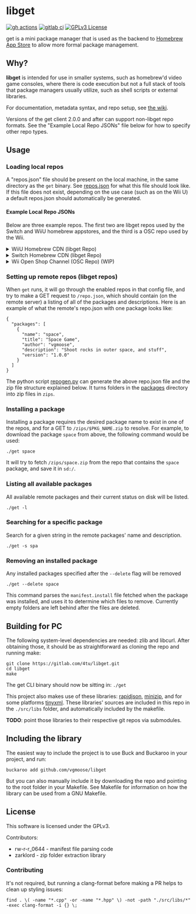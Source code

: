 # libget
[![gh actions](https://img.shields.io/github/actions/workflow/status/fortheusers/libget/main.yml?style=flat-square)](https://github.com/fortheusers/libget/actions/workflows/main.yml) [![gitlab ci](https://gitlab.com/4TU/libget/badges/master/pipeline.svg?style=flat-square)](https://gitlab.com/4TU/libget/pipelines) [![GPLv3 License](https://img.shields.io/badge/License-GPL%20v3-blue.svg)](https://opensource.org/licenses/GPL-3.0)

get is a mini package manager that is used as the backend to [Homebrew App Store](http://github.com/vgmoose/hb-appstore) to allow more formal package management.

## Why?
**libget** is intended for use in smaller systems, such as homebrew'd video game consoles, where there is code execution but not a full stack of tools that package managers usually utilize, such as shell scripts or external libraries.

For documentation, metadata syntax, and repo setup, see [the wiki](https://github.com/vgmoose/get/wiki).

Versions of the get client 2.0.0 and after can support non-libget repo formats. See the "Example Local Repo JSONs" file below for how to specify other repo types.

## Usage
### Loading local repos
A "repos.json" file should be present on the local machine, in the same directory as the `get` binary. See [repos.json](https://github.com/vgmoose/get/blob/master/.get/repos.json) for what this file should look like. If this file does not exist, depending on the use case (such as on the Wii U) a default repos.json should automatically be generated.

#### Example Local Repo JSONs
Below are three example repos. The first two are libget repos used by the Switch and WiiU homebrew appstores, and the third is a OSC repo used by the Wii.

<details>
  <summary>WiiU Homebrew CDN (libget Repo)</summary>
    
  ```javascript
  {
    "repos": [{
       "name":"WiiU ForTheUsers Repo",
       "url":"https://wiiu.cdn.fortheusers.org",
       "type":"get",
       "enabled":true
    }]
  }
  ```
</details>

<details>
  <summary>Switch Homebrew CDN (libget Repo)</summary>
    
  ```javascript
  {
    "repos": [{
       "name":"Switch ForTheUsers Repo",
       "url":"https://switch.cdn.fortheusers.org",
       "type":"get",
       "enabled":true
    }]
  }
  ```
</details>

<details>
  <summary>Wii Open Shop Channel (OSC Repo) (WIP)</summary>
    
  ```javascript
  {
    "repos": [{
       "name":"Wii OSC Repo",
       "url":"https://hbb1.oscwii.org",
       "type":"osc",
       "enabled":true
    }]
  }
  ```
</details>


### Setting up remote repos (libget repos)
When `get` runs, it will go through the enabled repos in that config file, and try to make a GET request to `/repo.json`, which should contain (on the remote server) a listing of all of the packages and descriptions. Here is an example of what the remote's repo.json with one package looks like:
```
{
  "packages": [
    {
      "name": "space",
      "title": "Space Game",
      "author": "vgmoose",
      "description": "Shoot rocks in outer space, and stuff",
      "version": "1.0.0"
    }
  ]
}
```

The python script [repogen.py](https://github.com/vgmoose/get/blob/master/web/repogen.py) can generate the above repo.json file and the zip file structure explained below. It turns folders in the [packages](https://github.com/vgmoose/get/tree/master/web/packages) directory into zip files in `zips`.

### Installing a package
Installing a package requires the desired package name to exist in one of the repos, and for a GET to `/zips/$PKG_NAME.zip` to resolve. For example, to download the package `space` from above, the following command would be used:
```
./get space
```

It will try to fetch `/zips/space.zip` from the repo that contains the `space` package, and save it in `sd:/`.

### Listing all available packages
All available remote packages and their current status on disk will be listed.
```
./get -l
```

### Searching for a specific package
Search for a given string in the remote packages' name and description.
```
./get -s spa
```

### Removing an installed package
Any installed packages specified after the `--delete` flag will be removed
```
./get --delete space
```

This command parses the `manifest.install` file fetched when the package was installed, and uses it to determine which files to remove. Currently empty folders are left behind after the files are deleted.

## Building for PC
The following system-level dependencies are needed: zlib and libcurl. After obtaining those, it should be as straightforward as cloning the repo and running make:
```
git clone https://gitlab.com/4tu/libget.git
cd libget
make
```
The get CLI binary should now be sitting in: `./get`

This project also makes use of these libraries: [rapidjson](https://github.com/Tencent/rapidjson), [minizip](https://github.com/nmoinvaz/minizip/tree/1.2), and for some platforms [tinyxml](http://www.grinninglizard.com/tinyxml/). These libraries' sources are included in this repo in the `./src/libs` folder, and automatically included by the makefile.

**TODO**: point those libraries to their respective git repos via submodules.

## Including the library
The easiest way to include the project is to use Buck and Buckaroo in your project, and run:
```
buckaroo add github.com/vgmoose/libget
```

But you can also manually include it by downloading the repo and pointing to the root folder in your Makefile. See Makefile for information on how the library can be used from a GNU Makefile.

## License
This software is licensed under the GPLv3.

Contributors:
- rw-r-r_0644 - manifest file parsing code
- zarklord - zip folder extraction library

### Contributing
It's not required, but running a clang-format before making a PR helps to clean up styling issues:
```
find . \( -name "*.cpp" -or -name "*.hpp" \) -not -path "./src/libs/*" -exec clang-format -i {} \;
```
